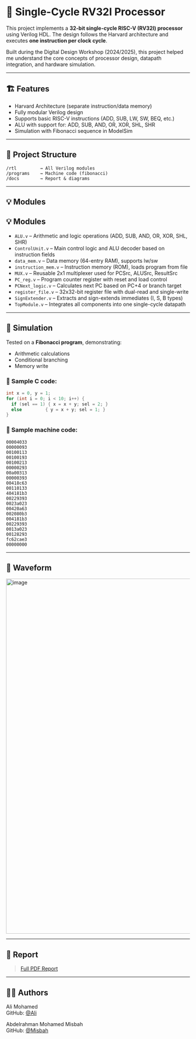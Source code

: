 # 🧠 Single-Cycle RV32I Processor

This project implements a **32-bit single-cycle RISC-V (RV32I) processor** using Verilog HDL. The design follows the Harvard architecture and executes **one instruction per clock cycle**.

Built during the Digital Design Workshop (2024/2025), this project helped me understand the core concepts of processor design, datapath integration, and hardware simulation.

---

## 🏗️ Features

- Harvard Architecture (separate instruction/data memory)
- Fully modular Verilog design
- Supports basic RISC-V instructions (ADD, SUB, LW, SW, BEQ, etc.)
- ALU with support for: ADD, SUB, AND, OR, XOR, SHL, SHR
- Simulation with Fibonacci sequence in ModelSim

---

## 📁 Project Structure

```
/rtl         → All Verilog modules
/programs    → Machine code (fibonacci)
/docs        → Report & diagrams
```

---

## 💡 Modules

## 💡 Modules

- `ALU.v` – Arithmetic and logic operations (ADD, SUB, AND, OR, XOR, SHL, SHR)
- `ControlUnit.v` – Main control logic and ALU decoder based on instruction fields
- `data_mem.v` – Data memory (64-entry RAM), supports lw/sw
- `instruction_mem.v` – Instruction memory (ROM), loads program from file
- `MUX.v` – Reusable 2x1 multiplexer used for PCSrc, ALUSrc, ResultSrc
- `PC_reg.v` – Program counter register with reset and load control
- `PCNext_logic.v` – Calculates next PC based on PC+4 or branch target
- `register_file.v` – 32x32-bit register file with dual-read and single-write
- `SignExtender.v` – Extracts and sign-extends immediates (I, S, B types)
- `TopModule.v` – Integrates all components into one single-cycle datapath

---

## 🧪 Simulation

Tested on a **Fibonacci program**, demonstrating:
- Arithmetic calculations
- Conditional branching
- Memory write

### 📝 Sample C code:
```c
int x = 0, y = 1;
for (int i = 0; i < 10; i++) {
  if (sel == 1) { x = x + y; sel = 2; }
  else         { y = x + y; sel = 1; }
}
```

### 🧾 Sample machine code:
```
00004033
00000093
00100113
00100193
00100213
00000293
00a00313
00000393
00418c63
00110133
404181b3
00229393
0023a023
00420a63
002080b3
004181b3
00229393
0013a023
00128293
fc62cae3
00000000

```

---

## 📸 Waveform

<img width="1600" height="971" alt="image" src="https://github.com/user-attachments/assets/9ebae06b-0769-4458-b8f3-97e26de06e6c" />


---

## 📄 Report

> [Full PDF Report](docs/RISC-V.pdf) 

---

## 🙋‍♂ Authors

Ali Mohamed  
GitHub: [@Ali](https://github.com/YoyoStark)

Abdelrahman Mohamed Misbah  
GitHub: [@Misbah](https://github.com/YoyoStark)
